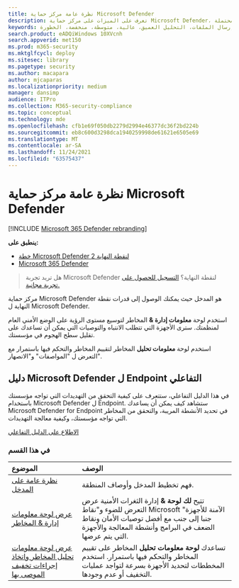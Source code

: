```yaml
---
title: نظرة عامة مركز حماية Microsoft Defender
description: تعرف على الميزات على مركز حماية Microsoft Defender، بما في ذلك كيفية عمل التنبيهات واقتراحات حول كيفية التحقيق في الخروقات ولهجمات محتملة.
keywords: لوحة المعلومات، قائمة انتظار التنبيهات، إدارة التنبيهات، الاستقصاء، التحقق من التنبيهات، التحقق من الأجهزة، إرسال الملفات، التحليل العميق، عالية، متوسطة، منخفضة، الخطورة، ioc، ioa
search.product: eADQiWindows 10XVcnh
search.appverid: met150
ms.prod: m365-security
ms.mktglfcycl: deploy
ms.sitesec: library
ms.pagetype: security
ms.author: macapara
author: mjcaparas
ms.localizationpriority: medium
manager: dansimp
audience: ITPro
ms.collection: M365-security-compliance
ms.topic: conceptual
ms.technology: mde
ms.openlocfilehash: cfb1e69f050db2279d2994e46377dc36f2bd224b
ms.sourcegitcommit: eb8c600d3298dca1940259998de61621e6505e69
ms.translationtype: MT
ms.contentlocale: ar-SA
ms.lasthandoff: 11/24/2021
ms.locfileid: "63575437"
---
```

# <a name="overview-of-microsoft-defender-security-center"></a>نظرة عامة مركز حماية Microsoft Defender

[!INCLUDE [Microsoft 365 Defender rebranding](../../includes/microsoft-defender.md)]


**ينطبق على:**
- [خطة Microsoft Defender لنقطة النهاية 2](https://go.microsoft.com/fwlink/?linkid=2154037)
- [Microsoft 365 Defender](https://go.microsoft.com/fwlink/?linkid=2118804)


> هل تريد تجربة Microsoft Defender لنقطة النهاية؟ [التسجيل للحصول على تجربة مجانية.](https://signup.microsoft.com/create-account/signup?products=7f379fee-c4f9-4278-b0a1-e4c8c2fcdf7e&ru=https://aka.ms/MDEp2OpenTrial?ocid=docs-wdatp-usewdatp-abovefoldlink)

مركز حماية Microsoft Defender هو المدخل حيث يمكنك الوصول إلى قدرات نقطة النهاية ل Microsoft Defender.

استخدم لوحة **معلومات إدارة &** المخاطر لتوسيع مستوى الرؤية على الوضع الأمني العام لمنظمتك. سترى الأجهزة التي تتطلب الانتباه والتوصيات التي يمكن أن تساعدك على تقليل سطح الهجوم في مؤسستك.

استخدم لوحة **معلومات تحليل** المخاطر لتقييم المخاطر والتحكم فيها باستمرار مع التعرض ل "المواصفات" و"الانصهار".

## <a name="microsoft-defender-for-endpoint-interactive-guide"></a>دليل Microsoft Defender ل Endpoint التفاعلي
في هذا الدليل التفاعلي، ستتعرف على كيفية التحقق من التهديدات التي تواجه مؤسستك باستخدام Microsoft Defender ل Endpoint. ستشاهد كيف يمكن أن يساعدك Microsoft Defender for Endpoint في تحديد الأنشطة المريبة، والتحقق من المخاطر التي تواجه مؤسستك، وكيفية معالجة التهديدات.

[الاطلاع على الدليل التفاعلي](https://aka.ms/MSDE-IG)

### <a name="in-this-section"></a>في هذا القسم

الموضوع | الوصف
:---|:---
[نظرة عامة على المدخل](portal-overview.md) | فهم تخطيط المدخل وأوصاف المنطقة.
[عرض لوحة معلومات إدارة & المخاطر](tvm-dashboard-insights.md) | تتيح **لك لوحة &** إدارة الثغرات الأمنية عرض التعرض للضوء و"نقاط Microsoft الآمنة للأجهزة" جنبا إلى جنب مع أفضل توصيات الأمان ونقاط الضعف في البرامج وأنشطة المعالجة والأجهزة التي يتم عرضها.
[عرض لوحة معلومات تحليل المخاطر واتخاذ إجراءات تخفيف الموصى بها](threat-analytics.md) | تساعدك **لوحة معلومات تحليل** المخاطر على تقييم المخاطر والتحكم فيها باستمرار. استخدم المخططات لتحديد الأجهزة بسرعة لتواجد عمليات التخفيف أو عدم وجودها.
